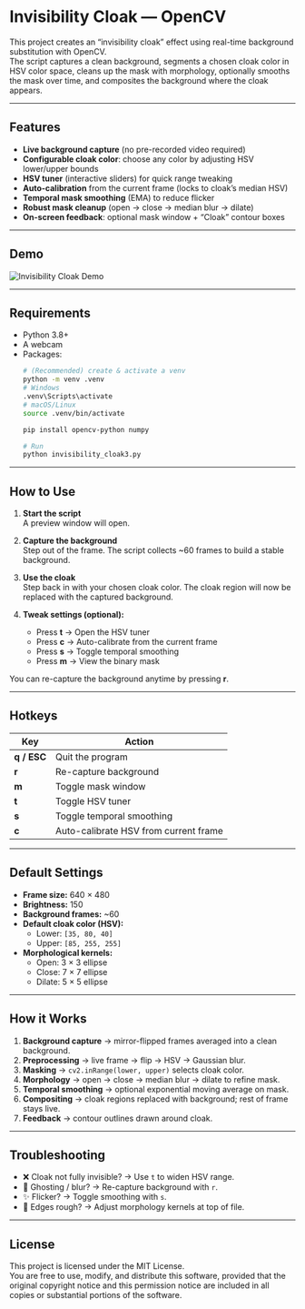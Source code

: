 # Invisibility Cloak — OpenCV

This project creates an “invisibility cloak” effect using real-time background substitution with OpenCV.  
The script captures a clean background, segments a chosen cloak color in HSV color space, cleans up the mask with morphology, optionally smooths the mask over time, and composites the background where the cloak appears.

---

## Features

- **Live background capture** (no pre-recorded video required)
- **Configurable cloak color**: choose any color by adjusting HSV lower/upper bounds
- **HSV tuner** (interactive sliders) for quick range tweaking
- **Auto-calibration** from the current frame (locks to cloak’s median HSV)
- **Temporal mask smoothing** (EMA) to reduce flicker
- **Robust mask cleanup** (open → close → median blur → dilate)
- **On-screen feedback**: optional mask window + “Cloak” contour boxes

---

## Demo

![Invisibility Cloak Demo](demo.gif)

---

## Requirements

- Python 3.8+
- A webcam
- Packages:
  ```bash
  # (Recommended) create & activate a venv
  python -m venv .venv
  # Windows
  .venv\Scripts\activate
  # macOS/Linux
  source .venv/bin/activate

  pip install opencv-python numpy

  # Run
  python invisibility_cloak3.py
  ```

---

## How to Use

1. **Start the script**  
   A preview window will open.

2. **Capture the background**  
   Step out of the frame. The script collects ~60 frames to build a stable background.

3. **Use the cloak**  
   Step back in with your chosen cloak color. The cloak region will now be replaced with the captured background.

4. **Tweak settings (optional):**  
   - Press **t** → Open the HSV tuner  
   - Press **c** → Auto-calibrate from the current frame  
   - Press **s** → Toggle temporal smoothing  
   - Press **m** → View the binary mask  

You can re-capture the background anytime by pressing **r**.

---

## Hotkeys

| Key         | Action                                |
|-------------|---------------------------------------|
| **q / ESC** | Quit the program                      |
| **r**       | Re-capture background                 |
| **m**       | Toggle mask window                    |
| **t**       | Toggle HSV tuner                      |
| **s**       | Toggle temporal smoothing             |
| **c**       | Auto-calibrate HSV from current frame |

---

## Default Settings

- **Frame size:** 640 × 480  
- **Brightness:** 150  
- **Background frames:** ~60  
- **Default cloak color (HSV):**  
  - Lower: `[35, 80, 40]`  
  - Upper: `[85, 255, 255]`  
- **Morphological kernels:**  
  - Open: 3 × 3 ellipse  
  - Close: 7 × 7 ellipse  
  - Dilate: 5 × 5 ellipse  

---

## How it Works

1. **Background capture** → mirror-flipped frames averaged into a clean background.
2. **Preprocessing** → live frame → flip → HSV → Gaussian blur.
3. **Masking** → `cv2.inRange(lower, upper)` selects cloak color.
4. **Morphology** → open → close → median blur → dilate to refine mask.
5. **Temporal smoothing** → optional exponential moving average on mask.
6. **Compositing** → cloak regions replaced with background; rest of frame stays live.
7. **Feedback** → contour outlines drawn around cloak.

---

## Troubleshooting

- ❌ Cloak not fully invisible? → Use `t` to widen HSV range.
- 👻 Ghosting / blur? → Re-capture background with `r`.
- ✨ Flicker? → Toggle smoothing with `s`.
- 📐 Edges rough? → Adjust morphology kernels at top of file.

---

## License

This project is licensed under the MIT License.  
You are free to use, modify, and distribute this software, provided that the original copyright notice and this permission notice are included in all copies or substantial portions of the software.
